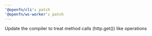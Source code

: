 ```yaml
---
'@openfn/cli': patch
'@openfn/ws-worker': patch
---
```


Update the compiler to treat method calls (http.get()) like operations
